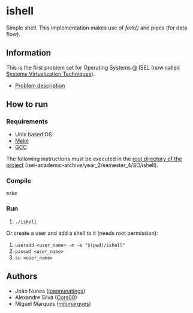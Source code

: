 # ishell

Simple shell. This implementation makes use of _fork()_ and pipes (for data flow).

## Information
This is the first problem set for Operating Systems @ ISEL (now called [Systems Virtualization Techniques](https://www.isel.pt/en/leic/systems-virtualization-techniques)).

- [Problem description](docs/problem-description.pdf)

## How to run

### Requirements
- Unix based OS
- [Make](https://www.gnu.org/software/make/)
- [GCC](https://gcc.gnu.org/)

The following instructions must be executed in the [root directory of the project](./) (isel-academic-archive/year_2/semester_4/SO/ishell).

### Compile
`make`

### Run
1. `./ishell`

Or create a user and add a shell to it (needs root permission):
1. `useradd <user_name> -m -s "$(pwd)/ishell"`
2. `passwd <user_name>`
3. `su <user_name>`

## Authors
- João Nunes ([joaonunatings](https://github.com/joaonunatings))
- Alexandre Silva ([Cors00](https://github.com/Cors00))
- Miguel Marques ([mjbmarques](https://github.com/mjbmarques))
